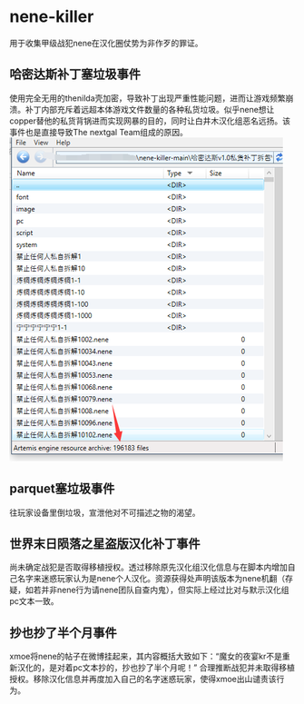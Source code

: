 # nene-killer
用于收集甲级战犯nene在汉化圈仗势为非作歹的罪证。

## 哈密达斯补丁塞垃圾事件
使用完全无用的thenilda壳加密，导致补丁出现严重性能问题，进而让游戏频繁崩溃。补丁内部充斥着远超本体游戏文件数量的各种私货垃圾。似乎nene想让copper替他的私货背锅进而实现网暴的目的，同时让白井木汉化组恶名远扬。该事件也是直接导致The nextgal Team组成的原因。 
![avatar](https://github.com/FuckThemida/nene-killer/blob/main/QQ%E6%88%AA%E5%9B%BE20211007215646.png)

## parquet塞垃圾事件
往玩家设备里倒垃圾，宣泄他对不可描述之物的渴望。

## 世界末日陨落之星盗版汉化补丁事件
尚未确定战犯是否取得移植授权。透过移除原先汉化组汉化信息与在脚本内增加自己名字来迷惑玩家认为是nene个人汉化。资源获得处声明该版本为nene机翻（存疑，如若并非nene行为请nene团队自查内鬼），但实际上经过比对与默示汉化组pc文本一致。

## 抄也抄了半个月事件
xmoe将nene的帖子在微博挂起来，其内容概括大致如下：“魔女的夜宴kr不是重新汉化的，是对着pc文本抄的，抄也抄了半个月呢！”
合理推断战犯并未取得移植授权。移除汉化信息并再度加入自己的名字迷惑玩家，使得xmoe出山谴责该行为。
